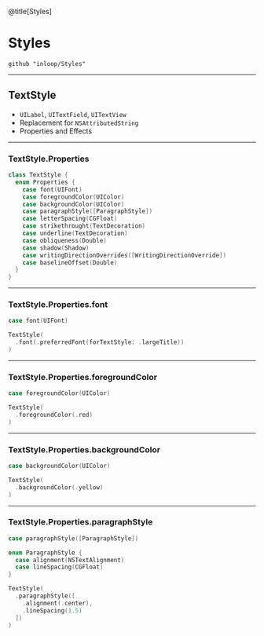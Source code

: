 @title[Styles]
# Styles
```
github "inloop/Styles"
```
---
## TextStyle

* `UILabel`, `UITextField`, `UITextView`
* Replacement for `NSAttributedString`
* Properties and Effects

---

### TextStyle.Properties

```swift
class TextStyle {
  enum Properties {
    case font(UIFont)
    case foregroundColor(UIColor)
    case backgroundColor(UIColor)
    case paragraphStyle([ParagraphStyle])
    case letterSpacing(CGFloat)
    case strikethrought(TextDecoration)
    case underline(TextDecoration)
    case obliqueness(Double)
    case shadow(Shadow)
    case writingDirectionOverrides([WritingDirectionOverride])
    case baselineOffset(Double)
  }
}
```
---
### TextStyle.Properties.font

```swift
case font(UIFont)
```

```swift
TextStyle(
  .font(.preferredFont(forTextStyle: .largeTitle))
)
```
---

### TextStyle.Properties.foregroundColor
```swift
case foregroundColor(UIColor)
```
```swift
TextStyle(
  .foregroundColor(.red)
)
```
---
### TextStyle.Properties.backgroundColor
```swift
case backgroundColor(UIColor)
```
```swift
TextStyle(
  .backgroundColor(.yellow)
)
```
---
### TextStyle.Properties.paragraphStyle
```swift
case paragraphStyle([ParagraphStyle])
```
```swift
enum ParagraphStyle { 
  case alignment(NSTextAlignment)
  case lineSpacing(CGFloat)
}
```
```swift
TextStyle(
  .paragraphStyle([
    .alignment(.center),
    .lineSpacing(1.5)
  ])
)
```
